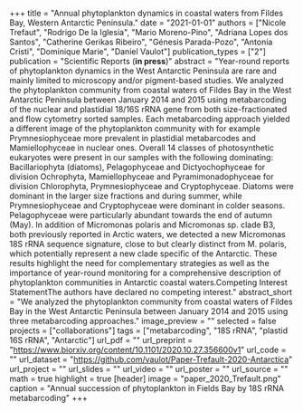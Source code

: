 +++
title = "Annual phytoplankton dynamics in coastal waters from Fildes Bay, Western Antarctic Peninsula."
date = "2021-01-01"
authors = ["Nicole Trefaut", "Rodrigo De la Iglesia", "Mario Moreno-Pino", "Adriana Lopes dos Santos", "Catherine Gerikas Ribeiro", "Génesis Parada-Pozo", "Antonia Cristi", "Dominique Marie", "Daniel Vaulot"]
publication_types = ["2"]
publication = "Scientific Reports (**in press**)"
abstract = "Year-round reports of phytoplankton dynamics in the West Antarctic Peninsula are rare and mainly limited to microscopy and/or pigment-based studies. We analyzed the phytoplankton community from coastal waters of Fildes Bay in the West Antarctic Peninsula between January 2014 and 2015 using metabarcoding of the nuclear and plastidial 18/16S rRNA gene from both size-fractionated and flow cytometry sorted samples. Each metabarcoding approach yielded a different image of the phytoplankton community with for example Prymnesiophyceae more prevalent in plastidial metabarcodes and Mamiellophyceae in nuclear ones. Overall 14 classes of photosynthetic eukaryotes were present in our samples with the following dominating: Bacillariophyta (diatoms), Pelagophyceae and Dictyochophyceae for division Ochrophyta, Mamiellophyceae and Pyramimonadophyceae for division Chlorophyta, Prymnesiophyceae and Cryptophyceae. Diatoms were dominant in the larger size fractions and during summer, while Prymnesiophyceae and Cryptophyceae were dominant in colder seasons. Pelagophyceae were particularly abundant towards the end of autumn (May). In addition of Micromonas polaris and Micromonas sp. clade B3, both previously reported in Arctic waters, we detected a new Micromonas 18S rRNA sequence signature, close to but clearly distinct from M. polaris, which potentially represent a new clade specific of the Antarctic. These results highlight the need for complementary strategies as well as the importance of year-round monitoring for a comprehensive description of phytoplankton communities in Antarctic coastal waters.Competing Interest StatementThe authors have declared no competing interest."
abstract_short = "We analyzed the phytoplankton community from coastal waters of Fildes Bay in the West Antarctic Peninsula between January 2014 and 2015 using three metabarcoding approaches."
image_preview = ""
selected = false
projects = ["collaborations"]
tags = ["metabarcoding", "18S rRNA", "plastid 16S rRNA", "Antarctic"]
url_pdf = ""
url_preprint = "https://www.biorxiv.org/content/10.1101/2020.10.27.356600v1"
url_code = ""
url_dataset = "https://github.com/vaulot/Paper-Trefault-2020-Antarctica"
url_project = ""
url_slides = ""
url_video = ""
url_poster = ""
url_source = ""
math = true
highlight = true
[header]
image = "paper_2020_Trefault.png"
caption = "Annual succession of phytoplankton in Fields Bay by 18S rRNA metabarcoding"
+++
